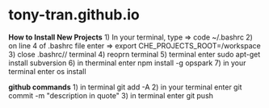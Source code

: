 # tony-tran.github.io

**How to Install New Projects**
    1) In your terminal, type => code ~/.bashrc
    2) on line 4 of .bashrc file enter => export CHE_PROJECTS_ROOT=/workspace
    3) close .bashrc// terminal
    4) reoprn terminal
    5) terminal enter sudo apt-get install subversion
    6) in therminal enter npm install -g opspark
    7) in your terminal enter os install


**github commands**
    1) in terminal git add -A
    2) in your terminal enter git commit -m "description in quote"
    3) in terminal enter git push